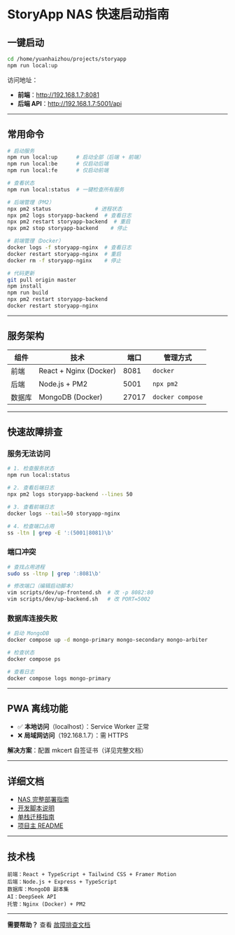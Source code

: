 # StoryApp NAS 快速启动指南

## 一键启动

```bash
cd /home/yuanhaizhou/projects/storyapp
npm run local:up
```

访问地址：
- **前端**：http://192.168.1.7:8081
- **后端 API**：http://192.168.1.7:5001/api

---

## 常用命令

```bash
# 启动服务
npm run local:up      # 启动全部（后端 + 前端）
npm run local:be      # 仅启动后端
npm run local:fe      # 仅启动前端

# 查看状态
npm run local:status  # 一键检查所有服务

# 后端管理（PM2）
npx pm2 status              # 进程状态
npx pm2 logs storyapp-backend  # 查看日志
npx pm2 restart storyapp-backend  # 重启
npx pm2 stop storyapp-backend    # 停止

# 前端管理（Docker）
docker logs -f storyapp-nginx  # 查看日志
docker restart storyapp-nginx  # 重启
docker rm -f storyapp-nginx    # 停止

# 代码更新
git pull origin master
npm install
npm run build
npx pm2 restart storyapp-backend
docker restart storyapp-nginx
```

---

## 服务架构

| 组件 | 技术 | 端口 | 管理方式 |
|------|------|------|---------|
| 前端 | React + Nginx (Docker) | 8081 | `docker` |
| 后端 | Node.js + PM2 | 5001 | `npx pm2` |
| 数据库 | MongoDB (Docker) | 27017 | `docker compose` |

---

## 快速故障排查

### 服务无法访问

```bash
# 1. 检查服务状态
npm run local:status

# 2. 查看后端日志
npx pm2 logs storyapp-backend --lines 50

# 3. 查看前端日志
docker logs --tail=50 storyapp-nginx

# 4. 检查端口占用
ss -ltn | grep -E ':(5001|8081)\b'
```

### 端口冲突

```bash
# 查找占用进程
sudo ss -ltnp | grep ':8081\b'

# 修改端口（编辑启动脚本）
vim scripts/dev/up-frontend.sh  # 改 -p 8082:80
vim scripts/dev/up-backend.sh   # 改 PORT=5002
```

### 数据库连接失败

```bash
# 启动 MongoDB
docker compose up -d mongo-primary mongo-secondary mongo-arbiter

# 检查状态
docker compose ps

# 查看日志
docker compose logs mongo-primary
```

---

## PWA 离线功能

- ✅ **本地访问**（localhost）：Service Worker 正常
- ❌ **局域网访问**（192.168.1.7）：需 HTTPS

**解决方案**：配置 mkcert 自签证书（详见完整文档）

---

## 详细文档

- [NAS 完整部署指南](docs/DEPLOYMENT_LOCAL_NAS.md)
- [开发脚本说明](scripts/dev/README.md)
- [单栈迁移指南](docs/SINGLE_STACK_MIGRATION.md)
- [项目主 README](README.md)

---

## 技术栈

```
前端：React + TypeScript + Tailwind CSS + Framer Motion
后端：Node.js + Express + TypeScript
数据库：MongoDB 副本集
AI：DeepSeek API
托管：Nginx (Docker) + PM2
```

---

**需要帮助？** 查看 [故障排查文档](docs/DEPLOYMENT_LOCAL_NAS.md#故障排查)
